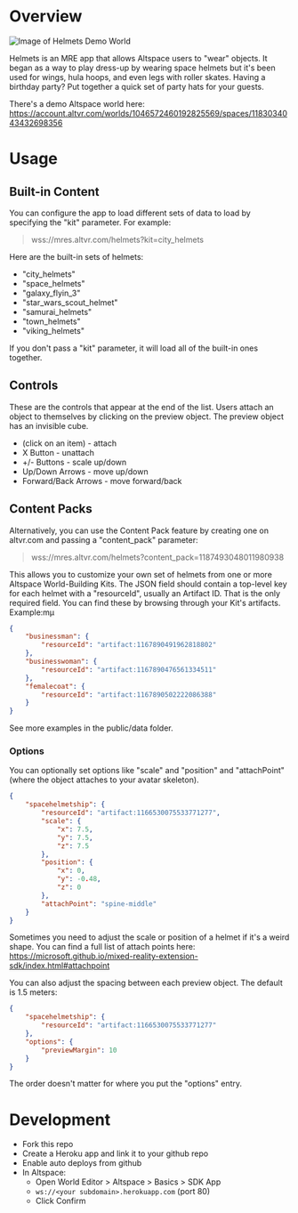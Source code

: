 # Overview

![Image of Helmets Demo World](https://cdn-content-ingress.altvr.com/uploads/space/image/1183034043432698356/background_banner_Screenshot__52_.jpg)

Helmets is an MRE app that allows Altspace users to "wear" objects. It began as a way to play dress-up by wearing space helmets but it's been used for wings, hula hoops, and even legs with roller skates. Having a birthday party? Put together a quick set of party hats for your guests.

There's a demo Altspace world here: https://account.altvr.com/worlds/1046572460192825569/spaces/1183034043432698356

# Usage
## Built-in Content
You can configure the app to load different sets of data to load by specifying the "kit" parameter. For example:

> wss://mres.altvr.com/helmets?kit=city_helmets

Here are the built-in sets of helmets:

  * "city_helmets"
  * "space_helmets"
  * "galaxy_flyin_3"
  * "star_wars_scout_helmet"
  * "samurai_helmets"
  * "town_helmets"
  * "viking_helmets"

If you don't pass a "kit" parameter, it will load all of the built-in ones together.

## Controls

These are the controls that appear at the end of the list. Users attach an object to themselves by clicking on the preview object. The preview object has an invisible cube.

* (click on an item) - attach
* X Button - unattach
* +/- Buttons - scale up/down
* Up/Down Arrows - move up/down
* Forward/Back Arrows - move forward/back

## Content Packs
Alternatively, you can use the Content Pack feature by creating one on altvr.com and passing a "content_pack" parameter:

> wss://mres.altvr.com/helmets?content_pack=1187493048011980938

This allows you to customize your own set of helmets from one or more Altspace World-Building Kits. The JSON field should contain a top-level key for each helmet with a "resourceId", usually an Artifact ID. That is the only required field. You can find these by browsing through your Kit's artifacts. Example:mµ

```json
{
    "businessman": {
        "resourceId": "artifact:1167890491962818802"
    },
    "businesswoman": {
        "resourceId": "artifact:1167890476561334511"
    },
    "femalecoat": {
        "resourceId": "artifact:1167890502222086388"
    }
}
```

See more examples in the public/data folder.

### Options
You can optionally set options like "scale" and "position" and "attachPoint" (where the object attaches to your avatar skeleton).

```json
{
    "spacehelmetship": {
        "resourceId": "artifact:1166530075533771277",
        "scale": {
            "x": 7.5,
            "y": 7.5,
            "z": 7.5
        },
        "position": {
            "x": 0,
            "y": -0.48,
            "z": 0
        },
        "attachPoint": "spine-middle"
    }
}
```

Sometimes you need to adjust the scale or position of a helmet if it's a weird shape. You can find a full list of attach points here: https://microsoft.github.io/mixed-reality-extension-sdk/index.html#attachpoint

You can also adjust the spacing between each preview object. The default is 1.5 meters:

```json
{
    "spacehelmetship": {
        "resourceId": "artifact:1166530075533771277"
    },
    "options": {
        "previewMargin": 10
    }
}
```

The order doesn't matter for where you put the "options" entry.

# Development
* Fork this repo
* Create a Heroku app and link it to your github repo
* Enable auto deploys from github
* In Altspace:
  * Open World Editor > Altspace > Basics > SDK App
  * `ws://<your subdomain>.herokuapp.com` (port 80)
  * Click Confirm
